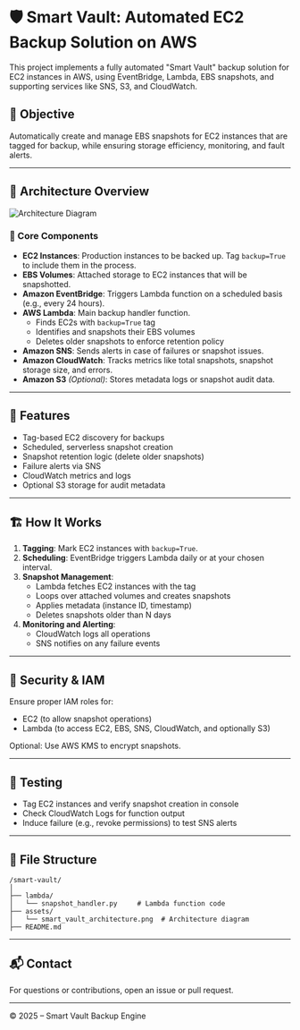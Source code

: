 # 🛡️ Smart Vault: Automated EC2 Backup Solution on AWS

This project implements a fully automated "Smart Vault" backup solution for EC2 instances in AWS, using EventBridge, Lambda, EBS snapshots, and supporting services like SNS, S3, and CloudWatch.

## 📌 Objective

Automatically create and manage EBS snapshots for EC2 instances that are tagged for backup, while ensuring storage efficiency, monitoring, and fault alerts.

---

## 📐 Architecture Overview

![Architecture Diagram](./assets/smart_vault_architecture.png)

### 🔧 Core Components

- **EC2 Instances**: Production instances to be backed up. Tag `backup=True` to include them in the process.
- **EBS Volumes**: Attached storage to EC2 instances that will be snapshotted.
- **Amazon EventBridge**: Triggers Lambda function on a scheduled basis (e.g., every 24 hours).
- **AWS Lambda**: Main backup handler function.
  - Finds EC2s with `backup=True` tag
  - Identifies and snapshots their EBS volumes
  - Deletes older snapshots to enforce retention policy
- **Amazon SNS**: Sends alerts in case of failures or snapshot issues.
- **Amazon CloudWatch**: Tracks metrics like total snapshots, snapshot storage size, and errors.
- **Amazon S3** *(Optional)*: Stores metadata logs or snapshot audit data.

---

## 🧠 Features

- Tag-based EC2 discovery for backups
- Scheduled, serverless snapshot creation
- Snapshot retention logic (delete older snapshots)
- Failure alerts via SNS
- CloudWatch metrics and logs
- Optional S3 storage for audit metadata

---

## 🏗️ How It Works

1. **Tagging**: Mark EC2 instances with `backup=True`.
2. **Scheduling**: EventBridge triggers Lambda daily or at your chosen interval.
3. **Snapshot Management**:
   - Lambda fetches EC2 instances with the tag
   - Loops over attached volumes and creates snapshots
   - Applies metadata (instance ID, timestamp)
   - Deletes snapshots older than N days
4. **Monitoring and Alerting**:
   - CloudWatch logs all operations
   - SNS notifies on any failure events

---

## 🔐 Security & IAM

Ensure proper IAM roles for:
- EC2 (to allow snapshot operations)
- Lambda (to access EC2, EBS, SNS, CloudWatch, and optionally S3)

Optional: Use AWS KMS to encrypt snapshots.

---

## 🧪 Testing

- Tag EC2 instances and verify snapshot creation in console
- Check CloudWatch Logs for function output
- Induce failure (e.g., revoke permissions) to test SNS alerts

---

## 📁 File Structure

```
/smart-vault/
│
├── lambda/
│   └── snapshot_handler.py     # Lambda function code
├── assets/
│   └── smart_vault_architecture.png  # Architecture diagram
├── README.md
```

---

## 📬 Contact

For questions or contributions, open an issue or pull request.

---

© 2025 – Smart Vault Backup Engine